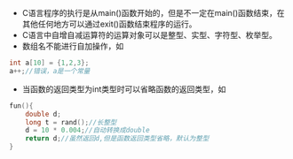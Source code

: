 - C语言程序的执行是从main()函数开始的，但是不一定在main()函数结束，在其他任何地方可以通过exit()函数结束程序的运行。
- C语言中自增自减运算符的运算对象可以是整型、实型、字符型、枚举型。
- 数组名不能进行自加操作，如
```c
int a[10] = {1,2,3};
a++;//错误，a是一个常量
```
- 当函数的返回类型为int类型时可以省略函数的返回类型，如
```c
fun(){
    double d;
    long t = rand();//长整型
    d = 10 * 0.004;//自动转换成double
    return d;//虽然返回d,但是函数返回类型省略，默认为整型
}
